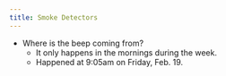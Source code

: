 ```yaml
---
title: Smoke Detectors
---
```


- Where is the beep coming from?
	- It only happens in the mornings during the week.
	- Happened at 9:05am on Friday, Feb. 19.